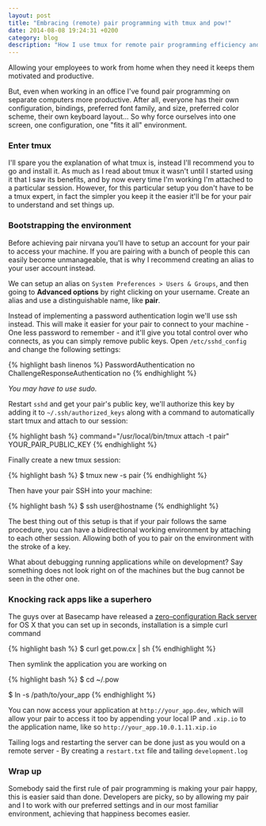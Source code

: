 ```yaml
---
layout: post
title: "Embracing (remote) pair programming with tmux and pow!"
date: 2014-08-08 19:24:31 +0200
category: blog
description: "How I use tmux for remote pair programming efficiency and happiness."
---
```


Allowing your employees to work from home when they need it keeps them motivated and productive.

But, even when working in an office I've found pair programming on separate computers more productive. After all, everyone has their own configuration, bindings, preferred font family, and size, preferred color scheme, their own keyboard layout... So why force ourselves into one screen, one configuration, one "fits it all" environment.

### Enter tmux

I'll spare you the explanation of what tmux is, instead I'll recommend you to go and install it. As much as I read about tmux it wasn't until I started using it that I saw its benefits, and by now every time I'm working I'm attached to a particular session. However, for this particular setup you don't have to be a tmux expert, in fact the simpler you keep it the easier it'll be for your pair to understand and set things up.

### Bootstrapping the environment

Before achieving pair nirvana you'll have to setup an account for your pair to access your machine. If you are pairing with a bunch of people this can easily become unmanageable, that is why I recommend creating an alias to your user account instead.

We can setup an alias on ``System Preferences > Users & Groups``, and then going to **Advanced options** by right clicking on your username. Create an alias and use a distinguishable name, like **pair**.

Instead of implementing a password authentication login we'll use ssh instead. This will make it easier for your pair to connect to your machine - One less password to remember - and it'll give you total control over who connects, as you can simply remove public keys. Open ``/etc/sshd_config`` and change the following settings:

{% highlight bash linenos %}
PasswordAuthentication no
ChallengeResponseAuthentication no
{% endhighlight %}

_You may have to use sudo._

Restart ``sshd`` and get your pair's public key, we'll authorize this key by adding it to ``~/.ssh/authorized_keys`` along with a command to automatically start tmux and attach to our session:

{% highlight bash %}
command="/usr/local/bin/tmux attach -t pair" YOUR_PAIR_PUBLIC_KEY
{% endhighlight %}

Finally create a new tmux session:

{% highlight bash %}
$ tmux new -s pair
{% endhighlight %}

Then have your pair SSH into your machine:

{% highlight bash %}
$ ssh user@hostname
{% endhighlight %}


The best thing out of this setup is that if your pair follows the same procedure, you can have a bidirectional working environment by attaching to each other session. Allowing both of you to pair on the environment with the stroke of a key.

What about debugging running applications while on development? Say something does not look right on of the machines but the bug cannot be seen in the other one.


### Knocking rack apps like a superhero

The guys over at Basecamp have released a [zero-configuration Rack server](http://pow.cx) for OS X that you can set up in seconds, installation is a simple curl command

{% highlight bash %}
$ curl get.pow.cx | sh
{% endhighlight %}

Then symlink the application you are working on

{% highlight bash %}
$ cd ~/.pow

$ ln -s /path/to/your_app
{% endhighlight %}

You can now access your application at ``http://your_app.dev``, which will allow your pair to access it too by appending your local IP and ``.xip.io`` to the application name, like so ``http://your_app.10.0.1.11.xip.io``

Tailing logs and restarting the server can be done just as you would on a remote server - By creating a ``restart.txt`` file and tailing ``development.log``

### Wrap up
Somebody said the first rule of pair programming is making your pair happy, this is easier said than done. Developers are picky, so by allowing my pair and I to work with our preferred settings and in our most familiar environment, achieving that happiness becomes easier.
